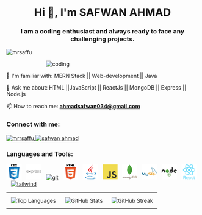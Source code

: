 <h1 align="center">Hi 👋, I'm SAFWAN AHMAD</h1>
<h3 align="center">
  I am a coding enthusiast and always ready to face any challenging projects.
</h3>

<p align="left">
  <img src="https://komarev.com/ghpvc/?username=mrsaffu&label=Profile%20views&color=0e75b6&style=flat" alt="mrsaffu" />
</p>

<img align="right" alt="coding" width="400" src="https://camo.githubusercontent.com/4d9f5ecceb711eec6e2018f38a5677dc657c9738d4a65ba3b928c41c0a45b439/68747470733a2f2f6d69726f2e6d656469756d2e636f6d2f6d61782f313336302f302a37513379765349765f7430696f4a2d5a2e676966"/>


<br>
<p><p/>



🔭 I'm familiar with: MERN Stack || Web-development || Java  

💬 Ask me about: HTML ||JavaScript || ReactJs || MongoDB || Express || Node.js 

📫 How to reach me: **ahmadsafwan034@gmail.com**



### Connect with me:

<p align="left">
  <a href="https://twitter.com/mrrsaffu" target="_blank">
    <img align="center" src="https://raw.githubusercontent.com/rahuldkjain/github-profile-readme-generator/master/src/images/icons/Social/twitter.svg" alt="mrrsaffu" height="30" width="40" />
  </a>
  <a href="https://linkedin.com/in/safwan ahmad" target="_blank">
    <img align="center" src="https://raw.githubusercontent.com/rahuldkjain/github-profile-readme-generator/master/src/images/icons/Social/linked-in-alt.svg" alt="safwan ahmad" height="30" width="40" />
  </a>
</p>




<h3 align="left">Languages and Tools:</h3>
<p align="left">
  <a href="https://www.w3schools.com/css/" target="_blank"><img src="https://raw.githubusercontent.com/devicons/devicon/master/icons/css3/css3-original-wordmark.svg" alt="css3" width="40" height="40" /></a>&nbsp;&nbsp;
  <a href="https://expressjs.com" target="_blank"><img src="https://raw.githubusercontent.com/devicons/devicon/master/icons/express/express-original-wordmark.svg" alt="express" width="40" height="40" /></a>&nbsp;&nbsp;
  <a href="https://git-scm.com/" target="_blank"><img src="https://www.vectorlogo.zone/logos/git-scm/git-scm-icon.svg" alt="git" width="40" height="40" /></a>&nbsp;&nbsp;
  <a href="https://www.w3.org/html/" target="_blank"><img src="https://raw.githubusercontent.com/devicons/devicon/master/icons/html5/html5-original-wordmark.svg" alt="html5" width="40" height="40" /></a>&nbsp;&nbsp;
  <a href="https://www.java.com" target="_blank"><img src="https://raw.githubusercontent.com/devicons/devicon/master/icons/java/java-original.svg" alt="java" width="40" height="40" /></a>&nbsp;&nbsp;
  <a href="https://developer.mozilla.org/en-US/docs/Web/JavaScript" target="_blank"><img src="https://raw.githubusercontent.com/devicons/devicon/master/icons/javascript/javascript-original.svg" alt="javascript" width="40" height="40" /></a>&nbsp;&nbsp;
  <a href="https://www.mongodb.com/" target="_blank"><img src="https://raw.githubusercontent.com/devicons/devicon/master/icons/mongodb/mongodb-original-wordmark.svg" alt="mongodb" width="40" height="40" /></a>&nbsp;&nbsp;
  <a href="https://www.mysql.com/" target="_blank"><img src="https://raw.githubusercontent.com/devicons/devicon/master/icons/mysql/mysql-original-wordmark.svg" alt="mysql" width="40" height="40" /></a>&nbsp;&nbsp;
  <a href="https://nodejs.org" target="_blank"><img src="https://raw.githubusercontent.com/devicons/devicon/master/icons/nodejs/nodejs-original-wordmark.svg" alt="nodejs" width="40" height="40" /></a>&nbsp;&nbsp;
  <a href="https://reactjs.org/" target="_blank"><img src="https://raw.githubusercontent.com/devicons/devicon/master/icons/react/react-original-wordmark.svg" alt="react" width="40" height="40" /></a>&nbsp;&nbsp;
  <a href="https://tailwindcss.com/" target="_blank"><img src="https://www.vectorlogo.zone/logos/tailwindcss/tailwindcss-icon.svg" alt="tailwind" width="40" height="40" /></a>
</p>







<div align="center">

<table style="border-collapse: collapse; border: none;">
  <tr>
    <td style="padding: 12px; border: none;">
      <img src="https://github-readme-stats.vercel.app/api/top-langs?username=mrsaffu&show_icons=true&locale=en&layout=compact&hide_border=true&bg=ffffff" alt="Top Languages" width="450" height="220" />
    </td>
    <td style="padding: 12px; border: none;">
      <img src="https://github-readme-stats.vercel.app/api?username=mrsaffu&show_icons=true&locale=en&hide_border=true&bg=ffffff" alt="GitHub Stats" width="550" height="220" />
    </td>
    <td style="padding: 12px; border: none;">
      <img src="https://github-readme-streak-stats.herokuapp.com/?user=mrsaffu&hide_border=true&background=ffffff" alt="GitHub Streak" width="550" height="220" />
    </td>
  </tr>
</table>

</div>


